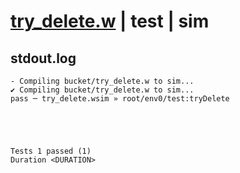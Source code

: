 # [try_delete.w](../../../../../../examples/tests/sdk_tests/bucket/try_delete.w) | test | sim

## stdout.log
```log
- Compiling bucket/try_delete.w to sim...
✔ Compiling bucket/try_delete.w to sim...
pass ─ try_delete.wsim » root/env0/test:tryDelete
 




Tests 1 passed (1) 
Duration <DURATION>

```

